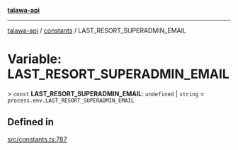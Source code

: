 [**talawa-api**](../../README.md)

***

[talawa-api](../../modules.md) / [constants](../README.md) / LAST\_RESORT\_SUPERADMIN\_EMAIL

# Variable: LAST\_RESORT\_SUPERADMIN\_EMAIL

\> `const` **LAST\_RESORT\_SUPERADMIN\_EMAIL**: `undefined` \| `string` = `process.env.LAST_RESORT_SUPERADMIN_EMAIL`

## Defined in

[src/constants.ts:787](https://github.com/PalisadoesFoundation/talawa-api/blob/4b5c74fd36bcfc2e36f3a06b67d517e865c188be/src/constants.ts#L787)
